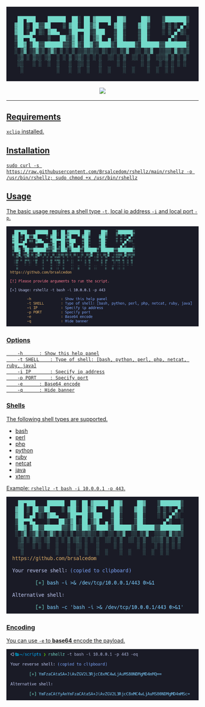 <p align="center">
    <img
      alt="rshellz"
      src="https://github.com/Brsalcedom/rshellz/blob/master/assets/banner.png"
      width="640"
    />
</p>

<div align="center">

<a href="https://github.com/Brsalcedom/rshellz/blob/main/LICENSE"><img src="https://img.shields.io/github/license/brsalcedom/rshellz?logo=Github&style=flat-square">

</div>

---

## Requirements

`xclip` installed.


## Installation

```
sudo curl -s https://raw.githubusercontent.com/Brsalcedom/rshellz/main/rshellz -o /usr/bin/rshellz; sudo chmod +x /usr/bin/rshellz
```

## Usage

The basic usage requires a shell type `-t`, local ip address `-i` and local port `-p`.

![Help Panel](assets/helppanel.png)
  
### Options

```
	-h		: Show this help panel
	-t SHELL	: Type of shell: [bash, python, perl, php, netcat, ruby, java]
	-i IP		: Specify ip address
	-p PORT		: Specify port
	-e		: Base64 encode
	-q		: Hide banner
```
### Shells  

The following shell types are supported.
- bash
- perl
- php
- python
- ruby
- netcat
- java
- xterm

Example: `rshellz -t bash -i 10.0.0.1 -p 443`.

![Basic Usage](assets/basic-usage.png)

### Encoding
  
You can use `-e` to **base64** encode the payload.

![B64 Encode](assets/b64-encode.png)
  
